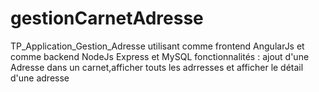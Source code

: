 # gestionCarnetAdresse
TP_Application_Gestion_Adresse  utilisant comme frontend AngularJs et comme backend NodeJs Express et MySQL
fonctionnalités : ajout d'une Adresse dans un carnet,afficher touts les adrresses et afficher le détail d'une adresse
